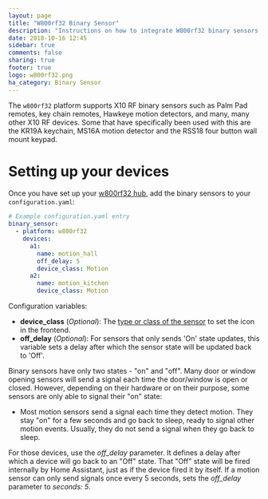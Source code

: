 ```yaml
---
layout: page
title: "W800rf32 Binary Sensor"
description: "Instructions on how to integrate W800rf32 binary sensors into Home Assistant."
date: 2018-10-16 12:45
sidebar: true
comments: false
sharing: true
footer: true
logo: w800rf32.png
ha_category: Binary Sensor
---
```


The `w800rf32` platform supports X10 RF binary sensors such as Palm Pad 
remotes, key chain remotes, Hawkeye motion detectors, and many, many other X10 RF devices.
Some that have specifically been used with this are the KR19A keychain, MS16A motion detector
and the RSS18 four button wall mount keypad.

# Setting up your devices

Once you have set up your [w800rf32 hub](/components/w800rf32/), add the 
binary sensors to your `configuration.yaml`:

```yaml
# Example configuration.yaml entry
binary_sensor:
  - platform: w800rf32
    devices:
      a1:
        name: motion_hall
        off_delay: 5
        device_class: Motion
      a2:
        name: motion_kitchen
        device_class: Motion
```

Configuration variables:

- **device_class** (*Optional*): The [type or class of the sensor](/components/binary_sensor/) to set the icon in the frontend.
- **off_delay** (*Optional*): For sensors that only sends 'On' state updates, this variable sets a delay after which the sensor state will be updated back to 'Off'.

Binary sensors have only two states - "on" and "off". Many door or window
opening sensors will send a signal each time the door/window is open or closed.
However, depending on their hardware or on their purpose,
some sensors are only able to signal their "on" state:

- Most motion sensors send a signal each time they detect motion. They stay "on" for a few seconds and go back to sleep, ready to signal other motion events. Usually, they do not send a signal when they go back to sleep.

For those devices, use the *off_delay* parameter.
It defines a delay after which a device will go back to an "Off" state.
That "Off" state will be fired internally by Home Assistant, just as if
the device fired it by itself. If a motion sensor can only send signals
once every 5 seconds, sets the *off_delay* parameter to *seconds: 5*.
